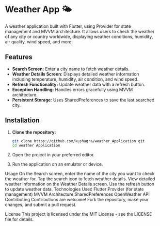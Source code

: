 # Weather App 🌤️
A weather application built with Flutter, using Provider for state management and MVVM architecture. It allows users to check the weather of any city or country worldwide, displaying weather conditions, humidity, air quality, wind speed, and more.

## Features

- **Search Screen:** Enter a city name to fetch weather details.
- **Weather Details Screen:** Displays detailed weather information including temperature, humidity, air condition, and wind speed.
- **Refresh Functionality:** Update weather data with a refresh button.
- **Exception Handling:** Handles errors gracefully using MVVM architecture.
- **Persistent Storage:** Uses SharedPreferences to save the last searched city.

## Installation

1. **Clone the repository:**

   ```bash
   git clone https://github.com/kushagra/weather_Application.git
   cd weather Application
2. Open the project in your preferred editor.

3. Run the application on an emulator or device.

Usage
On the Search screen, enter the name of the city you want to check the weather for.
Tap the search icon to fetch weather details.
View detailed weather information on the Weather Details screen.
Use the refresh button to update weather data.
Technologies Used
Flutter
Provider (for state management)
MVVM Architecture
SharedPreferences
OpenWeather API
Contributing
Contributions are welcome! Fork the repository, make your changes, and submit a pull request.

License
This project is licensed under the MIT License - see the LICENSE file for details.
